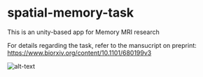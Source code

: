 # spatial-memory-task
This is an unity-based app for Memory MRI research


For details regarding the task, refer to the mansucript on preprint:
https://www.biorxiv.org/content/10.1101/680199v3

    
![alt-text](https://github.com/ZHANGneuro/parallel-port-c-unity/blob/master/ezgif-5-54451896ded1.gif)



